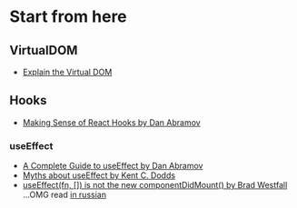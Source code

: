 # Start from here

## VirtualDOM
- [Explain the Virtual DOM](./virtualDOM/virtualDOM.md)

## Hooks

- [Making Sense of React Hooks by Dan Abramov](https://medium.com/@dan_abramov/making-sense-of-react-hooks-fdbde8803889)

### useEffect

- [A Complete Guide to useEffect by Dan Abramov](https://overreacted.io/a-complete-guide-to-useeffect/)
- [Myths about useEffect by Kent C. Dodds](https://epicreact.dev/myths-about-useeffect/)
- [useEffect(fn, []) is not the new componentDidMount() by Brad Westfall](https://reacttraining.com/blog/useEffect-is-not-the-new-componentDidMount/) ...OMG read [in russian](https://stasonmars.ru/javascript/useeffect-eto-ne-novyi-componentdidmount/)
